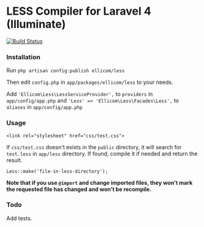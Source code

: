 # LESS Compiler for Laravel 4 (Illuminate)

[![Build Status](https://travis-ci.org/Ellicom/less.png)](https://travis-ci.org/Ellicom/less)

### Installation

Run `php artisan config:publish ellicom/less`

Then edit `config.php` in `app/packages/ellicom/less` to your needs.

Add `'Ellicom\Less\LessServiceProvider',` to `providers` in `app/config/app.php`
and `'Less' => 'Ellicom\Less\Facades\Less',` to `aliases` in `app/config/app.php`

### Usage

    <link rel="stylesheet" href="css/test.css">

If `css/test.css` doesn't exists in the `public` directory, it will search for `test.less` in `app/less` directory.
If found, compile it if needed and return the result.

    Less::make('file-in-less-directory');

**Note that if you use `@import` and change imported files, they won't mark the requested file has changed and won't be recompile.**

### Todo

Add tests.